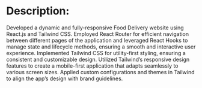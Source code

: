 # Description:

 Developed a dynamic and fully-responsive Food Delivery website using React.js and Tailwind CSS.
 Employed React Router for efficient navigation between different pages of the application and leveraged React
 Hooks to manage state and lifecycle methods, ensuring a smooth and interactive user experience.
 Implemented Tailwind CSS for utility-first styling, ensuring a consistent and customizable design. Utilized Tailwind’s
 responsive design features to create a mobile-first application that adapts seamlessly to various screen sizes.
 Applied custom configurations and themes in Tailwind to align the app’s design with brand guidelines.
